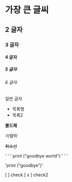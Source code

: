 # 가장 큰 글씨
## 2 글자
### 3 글자
#### 4 글자
##### 5 글자
###### 6 글자

일반 글자

- 목록형
- 목록2

**볼드체** 

*이탤릭*

~~취소선~~


' ' ' 
print ("goodbye world")
' ' '

'print ("goodbye")'

[ ] check
[ x ] check2
